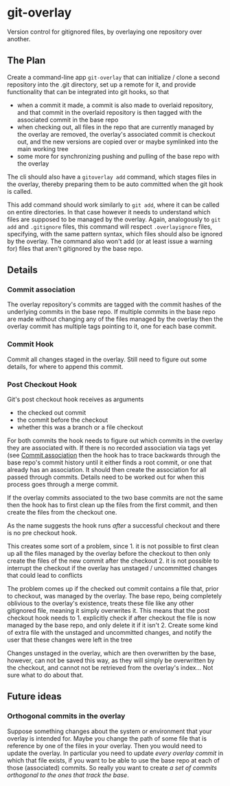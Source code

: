 # git-overlay

Version control for gitignored files, by overlaying one repository over another.

## The Plan

Create a command-line app `git-overlay` that can initialize / clone a second repository
into the .git directory, set up a remote for it, and provide functionality that can be
integrated into git hooks, so that

- when a commit it made, a commit is also made to overlaid repository, and that commit in
  the overlaid repository is then tagged with the associated commit in the base repo
- when checking out, all files in the repo that are currently managed by the overlay are
  removed, the overlay's associated commit is checkout out, and the new versions are
  copied over or maybe symlinked into the main working tree
- some more for synchronizing pushing and pulling of the base repo with the overlay

The cli should also have a `gitoverlay add` command, which stages files in the overlay,
thereby preparing them to be auto committed when the git hook is called.

This add command should work similarly to `git add`, where it can be called on entire
directories. In that case however it needs to understand which files are supposed to be
managed by the overlay. Again, analogously to `git add` and `.gitignore` files, this
command will respect `.overlayignore` files, specifying, with the same pattern syntax,
which files should also be ignored by the overlay. The command also won't add (or at least
issue a warning for) files that aren't gitignored by the base repo.

## Details

### Commit association

The overlay repository's commits are tagged with the commit hashes of the underlying
commits in the base repo. If multiple commits in the base repo are made without changing
any of the files managed by the overlay then the overlay commit has multiple tags pointing
to it, one for each base commit.

### Commit Hook

Commit all changes staged in the overlay. Still need to figure out some details, for where
to append this commit.

### Post Checkout Hook

Git's post checkout hook receives as arguments

- the checked out commit
- the commit before the checkout
- whether this was a branch or a file checkout

For both commits the hook needs to figure out which commits in the overlay they are
associated with. If there is no recorded association via tags yet (see
[Commit association](#commit-association) then the hook has to trace backwards through the
base repo's commit history until it either finds a root commit, or one that already has an
association. It should then create the association for all passed through commits. Details
need to be worked out for when this process goes through a merge commit.

If the overlay commits associated to the two base commits are not the same then the hook
has to first clean up the files from the first commit, and then create the files from the
checkout one.

As the name suggests the hook runs *after* a successful checkout and there is no pre
checkout hook.

This creates some sort of a problem, since 1. it is not possible to first clean up all the
files managed by the overlay before the checkout to then only create the files of the new
commit after the checkout 2. it is not possible to interrupt the checkout if the overlay
has unstaged / uncommitted changes that could lead to conflicts

The problem comes up if the checked out commit contains a file that, prior to checkout,
was managed by the overlay. The base repo, being completely oblivious to the overlay's
existence, treats these file like any other gitignored file, meaning it simply overwrites
it. This means that the post checkout hook needs to 1. explicitly check if after checkout
the file is now managed by the base repo, and only delete it if it isn't 2. Create some
kind of extra file with the unstaged and uncommitted changes, and notify the user that
these changes were left in the tree

Changes unstaged in the overlay, which are then overwritten by the base, however, can not
be saved this way, as they will simply be overwritten by the checkout, and cannot not be
retrieved from the overlay's index... Not sure what to do about that.

## Future ideas

### Orthogonal commits in the overlay

Suppose something changes about the system or environment that your overlay is intended
for. Maybe you change the path of some file that is reference by one of the files in your
overlay. Then you would need to update the overlay. In particular you need to update
*every overlay commit* in which that file exists, if you want to be able to use the base
repo at each of those (associated) commits. So really you want to create *a set of commits
orthogonal to the ones that track the base*.
